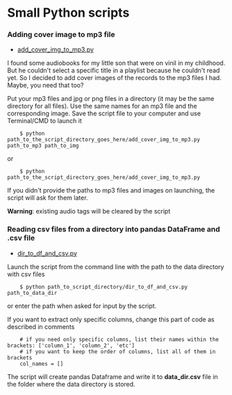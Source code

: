 
# Small Python scripts 

### Adding cover image to mp3 file
* [add_cover_img_to_mp3.py](https://github.com/TianaQ/python-scripts/blob/master/add_cover_img_to_mp3.py)  

I found some audiobooks for my little son that were on vinil in my childhood. But he couldn't select a specific title in a playlist because he couldn't read yet. So I decided to add cover images of the records to the mp3 files I had. Maybe, you need that too?

Put your mp3 files and jpg or png files in a directory (it may be the same directory for all files). Use the same names for an mp3 file and the corresponding image. Save the script file to your computer and use Terminal/CMD to launch it

```
	$ python path_to_the_script_directory_goes_here/add_cover_img_to_mp3.py path_to_mp3 path_to_img
```
or
```
	$ python path_to_the_script_directory_goes_here/add_cover_img_to_mp3.py
```
If you didn't provide the paths to mp3 files and images on launching, the script will ask for them later.

**Warning**: existing audio tags will be cleared by the script



### Reading csv files from a directory into pandas DataFrame and .csv file
* [dir_to_df_and_csv.py](https://github.com/TianaQ/python-scripts/blob/master/dir_to_df_and_csv.py)

Launch the script from the command line with the path to the data directory with csv files
```
	$ python path_to_script_directory/dir_to_df_and_csv.py path_to_data_dir
```
or enter the path when asked for input by the script.

If you want to extract only specific columns, change this part of code as described in comments

```
	# if you need only specific columns, list their names within the brackets: ['column_1', 'column_2', 'etc']
	# if you want to keep the order of columns, list all of them in brackets
	col_names = []
```

The script will create pandas Dataframe and write it to **data_dir.csv** file in the folder where the data directory is stored.